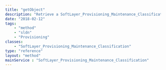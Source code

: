 ```yaml
---
title: "getObject"
description: "Retrieve a SoftLayer_Provisioning_Maintenance_Classification record."
date: "2018-02-12"
tags:
    - "method"
    - "sldn"
    - "Provisioning"
classes:
    - "SoftLayer_Provisioning_Maintenance_Classification"
type: "reference"
layout: "method"
mainService : "SoftLayer_Provisioning_Maintenance_Classification"
---
```

